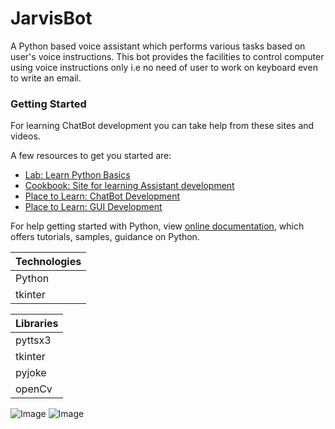 # JarvisBot
A Python based voice assistant which performs various tasks based on user's voice instructions.
This bot provides the facilities to control computer using voice instructions only
i.e no need of user to work on keyboard even to write an email.

### Getting Started

For learning ChatBot development you can take help from these sites and videos.

A few resources to get you started are:

- [Lab: Learn Python Basics](https://www.youtube.com/playlist?list=PLsyeobzWxl7poL9JTVyndKe62ieoN-MZ3)
- [Cookbook: Site for learning Assistant development](https://www.geeksforgeeks.org/personal-voice-assistant-in-python/) 
- [Place to Learn: ChatBot Development](https://www.youtube.com/watch?v=Lp9Ftuq2sVI&t=3s)
- [Place to Learn: GUI Development](https://www.tutorialspoint.com/python/python_gui_programming.htm)

For help getting started with Python, view
[online documentation](https://www.python.org/about/gettingstarted/), which offers tutorials,
samples, guidance on Python.

Technologies|       
-----------|
Python |
tkinter |

Libraries|
-----------|
pyttsx3 |
tkinter |
pyjoke |
openCv |


![Image ](https://i.ibb.co/cNbm8JH/main2.jpg)
![Image ](https://i.ibb.co/gwSs0zZ/main.jpg)
